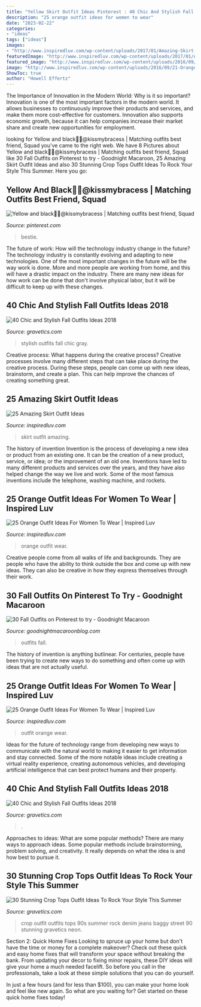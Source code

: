 ```yaml
---
title: "Yellow Skirt Outfit Ideas Pinterest : 40 Chic And Stylish Fall Outfits Ideas 2018"
description: "25 orange outfit ideas for women to wear"
date: "2023-02-22"
categories:
- "ideas"
tags: ["ideas"]
images:
- "http://www.inspiredluv.com/wp-content/uploads/2017/01/Amazing-Skirt-Outfit-Ideas-5.jpg"
featuredImage: "http://www.inspiredluv.com/wp-content/uploads/2017/01/Amazing-Skirt-Outfit-Ideas-5.jpg"
featured_image: "http://www.inspiredluv.com/wp-content/uploads/2016/09/24-Orange-outfit-ideas-For-Women.jpg"
image: "http://www.inspiredluv.com/wp-content/uploads/2016/09/21-Orange-outfit-ideas-For-Women.jpg"
ShowToc: true
author: "Howell Effertz"
---
```



The Importance of Innovation in the Modern World: Why is it so important?
Innovation is one of the most important factors in the modern world. It allows businesses to continuously improve their products and services, and make them more cost-effective for customers. Innovation also supports economic growth, because it can help companies increase their market share and create new opportunities for employment.

	

		
looking for Yellow and black💛🖤@kissmybracess | Matching outfits best friend, Squad you've came to the right web. We have 8 Pictures about Yellow and black💛🖤@kissmybracess | Matching outfits best friend, Squad like 30 Fall Outfits on Pinterest to try - Goodnight Macaroon, 25 Amazing Skirt Outfit Ideas and also 30 Stunning Crop Tops Outfit Ideas To Rock Your Style This Summer. Here you go:
		
    
## Yellow And Black💛🖤@kissmybracess | Matching Outfits Best Friend, Squad

<img loading=lazy src="https://i.pinimg.com/736x/c5/9b/81/c59b81c5fe0b167341c9b91a4f1842fa.jpg" onerror="this.onerror=null;this.src='https://tse4.mm.bing.net/th?id=OIP.rudFKRHOaSEEW87WJB1wtgHaKD&amp;pid=15.1';" alt="Yellow and black💛🖤@kissmybracess | Matching outfits best friend, Squad">

_Source: pinterest.com_

>bestie. 

	

The future of work: How will the technology industry change in the future?
The technology industry is constantly evolving and adapting to new technologies. One of the most important changes in the future will be the way work is done. More and more people are working from home, and this will have a drastic impact on the industry. There are many new ideas for how work can be done that don't involve physical labor, but it will be difficult to keep up with these changes.

    
## 40 Chic And Stylish Fall Outfits Ideas 2018

<img loading=lazy src="http://www.gravetics.com/wp-content/uploads/2017/10/womens-gray-long-cardigan-gray-deep-v-neck-top-white-dress-pants-and-black-close-toe-heels.jpg" onerror="this.onerror=null;this.src='https://tse3.mm.bing.net/th?id=OIP.3oWCT3Vfs4AeaZxiotZEtAHaQC&amp;pid=15.1';" alt="40 Chic and Stylish Fall Outfits Ideas 2018">

_Source: gravetics.com_

>stylish outfits fall chic gray. 

	

Creative process: What happens during the creative process?
Creative processes involve many different steps that can take place during the creative process. During these steps, people can come up with new ideas, brainstorm, and create a plan. This can help improve the chances of creating something great.

    
## 25 Amazing Skirt Outfit Ideas

<img loading=lazy src="http://www.inspiredluv.com/wp-content/uploads/2017/01/Amazing-Skirt-Outfit-Ideas-5.jpg" onerror="this.onerror=null;this.src='https://tse4.mm.bing.net/th?id=OIP.-zByXH1zPD9Bey2kcyL0kAHaLG&amp;pid=15.1';" alt="25 Amazing Skirt Outfit Ideas">

_Source: inspiredluv.com_

>skirt outfit amazing. 

	

The history of invention
Invention is the process of developing a new idea or product from an existing one. It can be the creation of a new product, service, or idea; or the improvement of an old one. Inventions have led to many different products and services over the years, and they have also helped change the way we live and work. Some of the most famous inventions include the telephone, washing machine, and rockets.

    
## 25 Orange Outfit Ideas For Women To Wear | Inspired Luv

<img loading=lazy src="http://www.inspiredluv.com/wp-content/uploads/2016/09/24-Orange-outfit-ideas-For-Women.jpg" onerror="this.onerror=null;this.src='https://tse2.mm.bing.net/th?id=OIP.X7ArO0eYDasBPB1YGfb2jQHaKj&amp;pid=15.1';" alt="25 Orange Outfit Ideas For Women To Wear | Inspired Luv">

_Source: inspiredluv.com_

>orange outfit wear. 

	

Creative people come from all walks of life and backgrounds. They are people who have the ability to think outside the box and come up with new ideas. They can also be creative in how they express themselves through their work.

    
## 30 Fall Outfits On Pinterest To Try - Goodnight Macaroon

<img loading=lazy src="http://www.goodnightmacaroonblog.com/wp-content/uploads/2017/08/7cf8f5a661210853a328ffbd8ed31af2.jpg" onerror="this.onerror=null;this.src='https://tse3.mm.bing.net/th?id=OIP.FCjp_J5v46-0fQtQj5mjsQHaQK&amp;pid=15.1';" alt="30 Fall Outfits on Pinterest to try - Goodnight Macaroon">

_Source: goodnightmacaroonblog.com_

>outfits fall. 

	

The history of invention is anything butlinear. For centuries, people have been trying to create new ways to do something and often come up with ideas that are not actually useful.

    
## 25 Orange Outfit Ideas For Women To Wear | Inspired Luv

<img loading=lazy src="http://www.inspiredluv.com/wp-content/uploads/2016/09/21-Orange-outfit-ideas-For-Women.jpg" onerror="this.onerror=null;this.src='https://tse2.mm.bing.net/th?id=OIP.daHkGt2edlnZSkCD14uYoQHaK3&amp;pid=15.1';" alt="25 Orange Outfit Ideas For Women To Wear | Inspired Luv">

_Source: inspiredluv.com_

>outfit orange wear. 

	

Ideas for the future of technology range from developing new ways to communicate with the natural world to making it easier to get information and stay connected. Some of the more notable ideas include creating a virtual reality experience, creating autonomous vehicles, and developing artificial intelligence that can best protect humans and their property.

    
## 40 Chic And Stylish Fall Outfits Ideas 2018

<img loading=lazy src="https://www.gravetics.com/wp-content/uploads/2017/10/womens-white-scoop-neck-long-sleeved-shirt.jpg" onerror="this.onerror=null;this.src='https://tse4.mm.bing.net/th?id=OIP.tu-ozXNFGEx8UxNvPfsdcAHaRX&amp;pid=15.1';" alt="40 Chic and Stylish Fall Outfits Ideas 2018">

_Source: gravetics.com_

>. 

	

Approaches to ideas: What are some popular methods?
There are many ways to approach ideas. Some popular methods include brainstorming, problem solving, and creativity. It really depends on what the idea is and how best to pursue it.

    
## 30 Stunning Crop Tops Outfit Ideas To Rock Your Style This Summer

<img loading=lazy src="https://www.gravetics.com/wp-content/uploads/2017/01/Crop-Top-Outfit-Ideas18.jpg" onerror="this.onerror=null;this.src='https://tse1.mm.bing.net/th?id=OIP.e0yrCgzLfcXI72Ub_L88jgHaLH&amp;pid=15.1';" alt="30 Stunning Crop Tops Outfit Ideas To Rock Your Style This Summer">

_Source: gravetics.com_

>crop outfit outfits tops 90s summer rock denim jeans baggy street 90 stunning gravetics neon. 

	

Section 2: Quick Home Fixes
Looking to spruce up your home but don't have the time or money for a complete makeover? Check out these quick and easy home fixes that will transform your space without breaking the bank.
From updating your decor to fixing minor repairs, these DIY ideas will give your home a much needed facelift. So before you call in the professionals, take a look at these simple solutions that you can do yourself.

In just a few hours (and for less than $100), you can make your home look and feel like new again. So what are you waiting for? Get started on these quick home fixes today!

